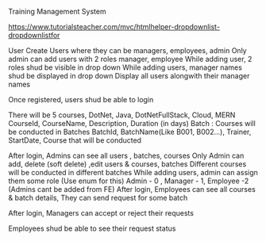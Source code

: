 Training Management System 

https://www.tutorialsteacher.com/mvc/htmlhelper-dropdownlist-dropdownlistfor


User 
Create Users 
where they can be managers, employees, admin
Only admin can add users with 2 roles manager, employee
While adding user, 2 roles shud be visible in drop down
While adding users, manager names shud be displayed in drop down
Display all users alongwith their manager names

Once registered, users shud be able to login

There will be 5 courses, DotNet, Java, DotNetFullStack, Cloud, MERN
CourseId, CourseName, Description, Duration (in days)
Batch : Courses will be conducted in Batches
BatchId, BatchName(Like B001, B002...), Trainer, StartDate, Course that will be conducted

After login,  Admins can see all users , batches, courses
Only Admin can add, delete (soft delete) ,edit users & courses, batches
Different courses will be conducted in different batches
While adding users, admin can assign them some role (Use enum for this)
Admin - 0 , Manager - 1, Employee -2 (Admins cant be added from FE)
After login, 
Employees can see all courses & batch details, They can send request for some batch

After login, Managers can accept or reject their requests

Employees shud be able to see their request status

